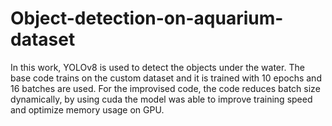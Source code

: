 # Object-detection-on-aquarium-dataset
In this work, YOLOv8 is used to detect the objects under the water. The base code trains on the custom dataset and it is trained with 10 epochs and 16 batches are used. For the improvised code, the code reduces batch size dynamically, by using cuda the model was able to improve training speed and optimize memory usage on GPU.  
